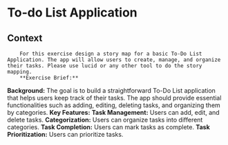 # To-do List Application
  ## Context
        For this exercise design a story map for a basic To-Do List Application. The app will allow users to create, manage, and organize their tasks. Please use lucid or any other tool to do the story mapping.
        **Exercise Brief:**
**Background:**
   The goal is to build a straightforward To-Do List application that helps users keep track of their tasks. The app should provide essential functionalities such as adding, editing, deleting tasks, and organizing them by categories.
**Key Features:**
**Task Management:** Users can add, edit, and delete tasks.
**Categorization:** Users can organize tasks into different categories.
**Task Completion:** Users can mark tasks as complete.
**Task Prioritization:** Users can prioritize tasks.

    
